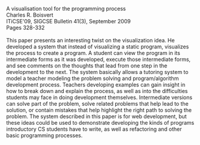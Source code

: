 A visualisation tool for the programming process<br>
Charles R. Boisvert<br>
ITiCSE'09, SIGCSE Bulletin 41(3), September 2009<br>
Pages 328-332<br>
<br>
This paper presents an interesting twist on the visualization idea.  He developed a system that instead of visualizing a static program, visualizes the process to create a program.  A student can view the program in its intermediate forms as it was developed, execute those intermediate forms, and see comments on the thoughts that lead from one step in the development to the next.  The system basically allows a tutoring system to model a teacher modeling the problem solving and program/algorithm development process.  Teachers developing examples can gain insight in how to break down and explain the process, as well as into the difficulties students may face in doing development themselves.  Intermediate versions can solve part of the problem, solve related problems that help lead to the solution, or contain mistakes that help highlight the right path to solving the problem.  The system described in this paper is for web development, but these ideas could be used to demonstrate developing the kinds of programs introductory CS students have to write, as well as refactoring and other basic programming processes.